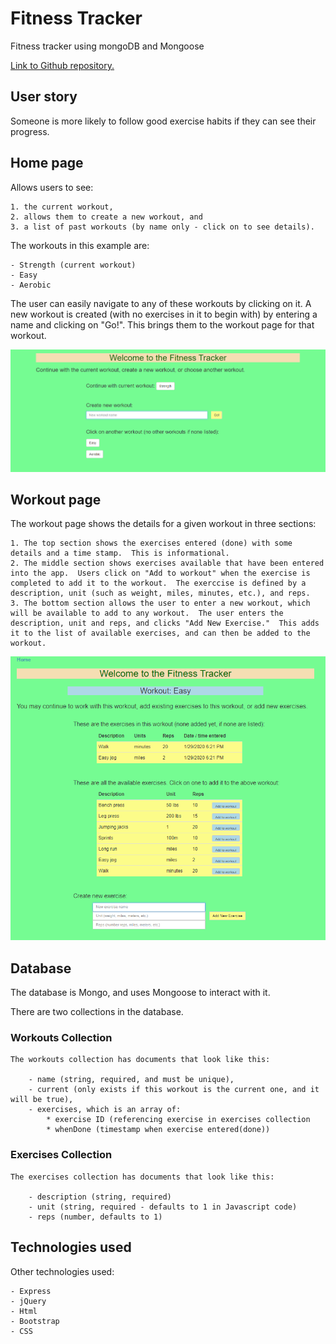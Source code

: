 # Fitness Tracker
Fitness tracker using mongoDB and Mongoose

[Link to Github repository.](https://github.com/MauraSlavin/fitness "Github repository")


## User story
Someone is more likely to follow good exercise habits if they can see their progress.


## Home page
Allows users to see:

    1. the current workout, 
    2. allows them to create a new workout, and
    3. a list of past workouts (by name only - click on to see details).
   

The workouts in this example are:

    - Strength (current workout)
    - Easy
    - Aerobic

The user can easily navigate to any of these workouts by clicking on it.  A new workout is created (with no exercises in it to begin with) by entering a name and clicking on "Go!".  This brings them to the workout page for that workout.

![Home page](./public/assets/images/home.png)

## Workout page
The workout page shows the details for a given workout in three sections:

    1. The top section shows the exercises entered (done) with some details and a time stamp.  This is informational.
    2. The middle section shows exercises available that have been entered into the app.  Users click on "Add to workout" when the exercise is completed to add it to the workout.  The exerccise is defined by a description, unit (such as weight, miles, minutes, etc.), and reps.
    3. The bottom section allows the user to enter a new workout, which will be available to add to any workout.  The user enters the description, unit and reps, and clicks "Add New Exercise."  This adds it to the list of available exercises, and can then be added to the workout.
   
![Workout page](./public/assets/images/workout.png)

## Database
The database is Mongo, and uses Mongoose to interact with it.

There are two collections in the database.

### Workouts Collection
    The workouts collection has documents that look like this:

        - name (string, required, and must be unique),
        - current (only exists if this workout is the current one, and it will be true),
        - exercises, which is an array of:
            * exercise ID (referencing exercise in exercises collection
            * whenDone (timestamp when exercise entered(done))

### Exercises Collection
    The exercises collection has documents that look like this:

        - description (string, required)
        - unit (string, required - defaults to 1 in Javascript code)
        - reps (number, defaults to 1)


## Technologies used
Other technologies used:

    - Express
    - jQuery
    - Html
    - Bootstrap
    - CSS

